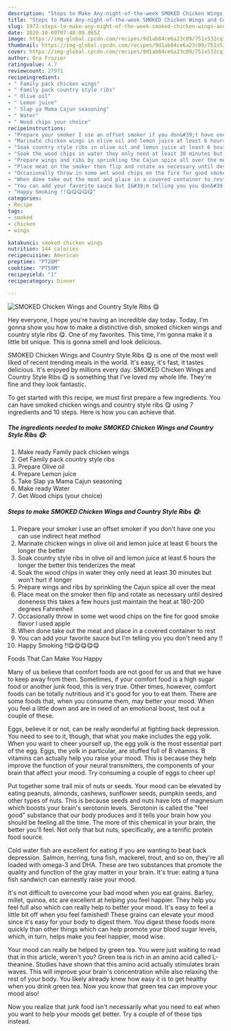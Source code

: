 ```yaml
---
description: "Steps to Make Any-night-of-the-week SMOKED Chicken Wings and Country Style Ribs 😋"
title: "Steps to Make Any-night-of-the-week SMOKED Chicken Wings and Country Style Ribs 😋"
slug: 1972-steps-to-make-any-night-of-the-week-smoked-chicken-wings-and-country-style-ribs
date: 2020-10-09T07:48:09.865Z
image: https://img-global.cpcdn.com/recipes/9d1ab84ce6a23c09/751x532cq70/smoked-chicken-wings-and-country-style-ribs-😋-recipe-main-photo.jpg
thumbnail: https://img-global.cpcdn.com/recipes/9d1ab84ce6a23c09/751x532cq70/smoked-chicken-wings-and-country-style-ribs-😋-recipe-main-photo.jpg
cover: https://img-global.cpcdn.com/recipes/9d1ab84ce6a23c09/751x532cq70/smoked-chicken-wings-and-country-style-ribs-😋-recipe-main-photo.jpg
author: Ora Frazier
ratingvalue: 4.7
reviewcount: 27971
recipeingredient:
- " Family pack chicken wings"
- " Family pack country style ribs"
- " Olive oil"
- " Lemon juice"
- " Slap ya Mama Cajun seasoning"
- " Water"
- " Wood chips your choice"
recipeinstructions:
- "Prepare your smoker I use an offset smoker if you don&#39;t have one you can use indirect heat method"
- "Marinate chicken wings in olive oil and lemon juice at least 6 hours the longer the better"
- "Soak country style ribs in olive oil and lemon juice at least 6 hours the longer the better this tenderizes the meat"
- "Soak the wood chips in water they only need at least 30 minutes but won&#39;t hurt if longer"
- "Prepare wings and ribs by sprinkling the Cajun spice all over the meat"
- "Place meat on the smoker then flip and rotate as necessary until desired doneness this takes a few hours just maintain the heat at 180-200 degrees Fahrenheit"
- "Occasionally throw in some wet wood chips on the fire for good smoke flavor I used apple"
- "When done take out the meat and place in a covered container to rest"
- "You can add your favorite sauce but I&#39;m telling you you don&#39;t need any !!"
- "Happy Smoking !!😋😋😋😋😋"
categories:
- Recipe
tags:
- smoked
- chicken
- wings

katakunci: smoked chicken wings 
nutrition: 144 calories
recipecuisine: American
preptime: "PT28M"
cooktime: "PT59M"
recipeyield: "1"
recipecategory: Dinner

---
```



![SMOKED Chicken Wings and Country Style Ribs 😋](https://img-global.cpcdn.com/recipes/9d1ab84ce6a23c09/751x532cq70/smoked-chicken-wings-and-country-style-ribs-😋-recipe-main-photo.jpg)

Hey everyone, I hope you're having an incredible day today. Today, I'm gonna show you how to make a distinctive dish, smoked chicken wings and country style ribs 😋. One of my favorites. This time, I'm gonna make it a little bit unique. This is gonna smell and look delicious.



SMOKED Chicken Wings and Country Style Ribs 😋 is one of the most well liked of recent trending meals in the world. It's easy, it's fast, it tastes delicious. It's enjoyed by millions every day. SMOKED Chicken Wings and Country Style Ribs 😋 is something that I've loved my whole life. They're fine and they look fantastic.


To get started with this recipe, we must first prepare a few ingredients. You can have smoked chicken wings and country style ribs 😋 using 7 ingredients and 10 steps. Here is how you can achieve that.

<!--inarticleads1-->

##### The ingredients needed to make SMOKED Chicken Wings and Country Style Ribs 😋:

1. Make ready  Family pack chicken wings
1. Get  Family pack country style ribs
1. Prepare  Olive oil
1. Prepare  Lemon juice
1. Take  Slap ya Mama Cajun seasoning
1. Make ready  Water
1. Get  Wood chips (your choice)




<!--inarticleads2-->

##### Steps to make SMOKED Chicken Wings and Country Style Ribs 😋:

1. Prepare your smoker I use an offset smoker if you don&#39;t have one you can use indirect heat method
1. Marinate chicken wings in olive oil and lemon juice at least 6 hours the longer the better
1. Soak country style ribs in olive oil and lemon juice at least 6 hours the longer the better this tenderizes the meat
1. Soak the wood chips in water they only need at least 30 minutes but won&#39;t hurt if longer
1. Prepare wings and ribs by sprinkling the Cajun spice all over the meat
1. Place meat on the smoker then flip and rotate as necessary until desired doneness this takes a few hours just maintain the heat at 180-200 degrees Fahrenheit
1. Occasionally throw in some wet wood chips on the fire for good smoke flavor I used apple
1. When done take out the meat and place in a covered container to rest
1. You can add your favorite sauce but I&#39;m telling you you don&#39;t need any !!
1. Happy Smoking !!😋😋😋😋😋




Foods That Can Make You Happy


Many of us believe that comfort foods are not good for us and that we have to keep away from them. Sometimes, if your comfort food is a high sugar food or another junk food, this is very true. Other times, however, comfort foods can be totally nutritious and it's good for you to eat them. There are some foods that, when you consume them, may better your mood. When you feel a little down and are in need of an emotional boost, test out a couple of these.

Eggs, believe it or not, can be really wonderful at fighting back depression. You need to see to it, though, that what you make includes the egg yolk. When you want to cheer yourself up, the egg yolk is the most essential part of the egg. Eggs, the yolk in particular, are stuffed full of B vitamins. B vitamins can actually help you raise your mood. This is because they help improve the function of your neural transmitters, the components of your brain that affect your mood. Try consuming a couple of eggs to cheer up!

Put together some trail mix of nuts or seeds. Your mood can be elevated by eating peanuts, almonds, cashews, sunflower seeds, pumpkin seeds, and other types of nuts. This is because seeds and nuts have lots of magnesium which boosts your brain's serotonin levels. Serotonin is called the "feel good" substance that our body produces and it tells your brain how you should be feeling all the time. The more of this chemical in your brain, the better you'll feel. Not only that but nuts, specifically, are a terrific protein food source.

Cold water fish are excellent for eating if you are wanting to beat back depression. Salmon, herring, tuna fish, mackerel, trout, and so on, they're all loaded with omega-3 and DHA. These are two substances that promote the quality and function of the gray matter in your brain. It's true: eating a tuna fish sandwich can earnestly raise your mood. 

It's not difficult to overcome your bad mood when you eat grains. Barley, millet, quinoa, etc are excellent at helping you feel happier. They help you feel full also which can really help to better your mood. It's easy to feel a little bit off when you feel famished! These grains can elevate your mood since it's easy for your body to digest them. You digest these foods more quickly than other things which can help promote your blood sugar levels, which, in turn, helps make you feel happier, mood wise.

Your mood can really be helped by green tea. You were just waiting to read that in this article, weren't you? Green tea is rich in an amino acid called L-theanine. Studies have shown that this amino acid actually stimulates brain waves. This will improve your brain's concentration while also relaxing the rest of your body. You likely already knew how easy it is to get healthy when you drink green tea. Now you know that green tea can improve your mood also!

Now you realize that junk food isn't necessarily what you need to eat when you want to help your moods get better. Try  a  couple of  of  these  tips  instead.

